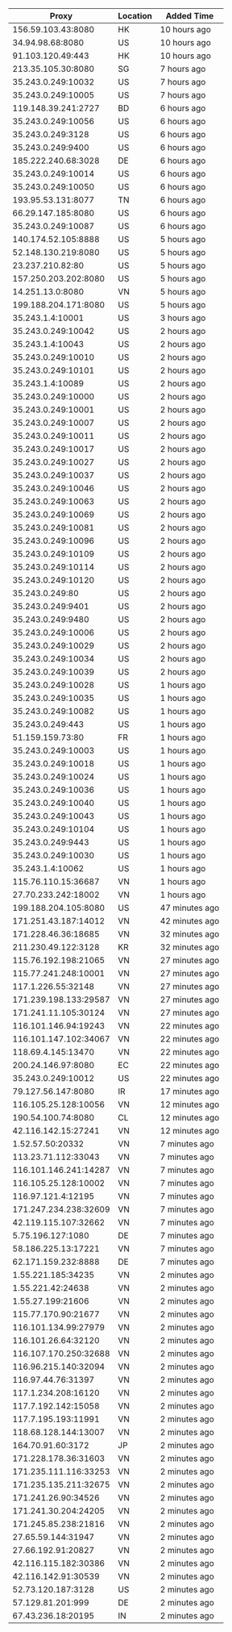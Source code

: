 | Proxy | Location | Added Time |
|---------|----------|------------|
| 156.59.103.43:8080 | HK | 10 hours ago |
| 34.94.98.68:8080 | US | 10 hours ago |
| 91.103.120.49:443 | HK | 10 hours ago |
| 213.35.105.30:8080 | SG | 7 hours ago |
| 35.243.0.249:10032 | US | 7 hours ago |
| 35.243.0.249:10005 | US | 7 hours ago |
| 119.148.39.241:2727 | BD | 6 hours ago |
| 35.243.0.249:10056 | US | 6 hours ago |
| 35.243.0.249:3128 | US | 6 hours ago |
| 35.243.0.249:9400 | US | 6 hours ago |
| 185.222.240.68:3028 | DE | 6 hours ago |
| 35.243.0.249:10014 | US | 6 hours ago |
| 35.243.0.249:10050 | US | 6 hours ago |
| 193.95.53.131:8077 | TN | 6 hours ago |
| 66.29.147.185:8080 | US | 6 hours ago |
| 35.243.0.249:10087 | US | 6 hours ago |
| 140.174.52.105:8888 | US | 5 hours ago |
| 52.148.130.219:8080 | US | 5 hours ago |
| 23.237.210.82:80 | US | 5 hours ago |
| 157.250.203.202:8080 | US | 5 hours ago |
| 14.251.13.0:8080 | VN | 5 hours ago |
| 199.188.204.171:8080 | US | 5 hours ago |
| 35.243.1.4:10001 | US | 3 hours ago |
| 35.243.0.249:10042 | US | 2 hours ago |
| 35.243.1.4:10043 | US | 2 hours ago |
| 35.243.0.249:10010 | US | 2 hours ago |
| 35.243.0.249:10101 | US | 2 hours ago |
| 35.243.1.4:10089 | US | 2 hours ago |
| 35.243.0.249:10000 | US | 2 hours ago |
| 35.243.0.249:10001 | US | 2 hours ago |
| 35.243.0.249:10007 | US | 2 hours ago |
| 35.243.0.249:10011 | US | 2 hours ago |
| 35.243.0.249:10017 | US | 2 hours ago |
| 35.243.0.249:10027 | US | 2 hours ago |
| 35.243.0.249:10037 | US | 2 hours ago |
| 35.243.0.249:10046 | US | 2 hours ago |
| 35.243.0.249:10063 | US | 2 hours ago |
| 35.243.0.249:10069 | US | 2 hours ago |
| 35.243.0.249:10081 | US | 2 hours ago |
| 35.243.0.249:10096 | US | 2 hours ago |
| 35.243.0.249:10109 | US | 2 hours ago |
| 35.243.0.249:10114 | US | 2 hours ago |
| 35.243.0.249:10120 | US | 2 hours ago |
| 35.243.0.249:80 | US | 2 hours ago |
| 35.243.0.249:9401 | US | 2 hours ago |
| 35.243.0.249:9480 | US | 2 hours ago |
| 35.243.0.249:10006 | US | 2 hours ago |
| 35.243.0.249:10029 | US | 2 hours ago |
| 35.243.0.249:10034 | US | 2 hours ago |
| 35.243.0.249:10039 | US | 2 hours ago |
| 35.243.0.249:10028 | US | 1 hours ago |
| 35.243.0.249:10035 | US | 1 hours ago |
| 35.243.0.249:10082 | US | 1 hours ago |
| 35.243.0.249:443 | US | 1 hours ago |
| 51.159.159.73:80 | FR | 1 hours ago |
| 35.243.0.249:10003 | US | 1 hours ago |
| 35.243.0.249:10018 | US | 1 hours ago |
| 35.243.0.249:10024 | US | 1 hours ago |
| 35.243.0.249:10036 | US | 1 hours ago |
| 35.243.0.249:10040 | US | 1 hours ago |
| 35.243.0.249:10043 | US | 1 hours ago |
| 35.243.0.249:10104 | US | 1 hours ago |
| 35.243.0.249:9443 | US | 1 hours ago |
| 35.243.0.249:10030 | US | 1 hours ago |
| 35.243.1.4:10062 | US | 1 hours ago |
| 115.76.110.15:36687 | VN | 1 hours ago |
| 27.70.233.242:18002 | VN | 1 hours ago |
| 199.188.204.105:8080 | US | 47 minutes ago |
| 171.251.43.187:14012 | VN | 42 minutes ago |
| 171.228.46.36:18685 | VN | 32 minutes ago |
| 211.230.49.122:3128 | KR | 32 minutes ago |
| 115.76.192.198:21065 | VN | 27 minutes ago |
| 115.77.241.248:10001 | VN | 27 minutes ago |
| 117.1.226.55:32148 | VN | 27 minutes ago |
| 171.239.198.133:29587 | VN | 27 minutes ago |
| 171.241.11.105:30124 | VN | 27 minutes ago |
| 116.101.146.94:19243 | VN | 22 minutes ago |
| 116.101.147.102:34067 | VN | 22 minutes ago |
| 118.69.4.145:13470 | VN | 22 minutes ago |
| 200.24.146.97:8080 | EC | 22 minutes ago |
| 35.243.0.249:10012 | US | 22 minutes ago |
| 79.127.56.147:8080 | IR | 17 minutes ago |
| 116.105.25.128:10056 | VN | 12 minutes ago |
| 190.54.100.74:8080 | CL | 12 minutes ago |
| 42.116.142.15:27241 | VN | 12 minutes ago |
| 1.52.57.50:20332 | VN | 7 minutes ago |
| 113.23.71.112:33043 | VN | 7 minutes ago |
| 116.101.146.241:14287 | VN | 7 minutes ago |
| 116.105.25.128:10002 | VN | 7 minutes ago |
| 116.97.121.4:12195 | VN | 7 minutes ago |
| 171.247.234.238:32609 | VN | 7 minutes ago |
| 42.119.115.107:32662 | VN | 7 minutes ago |
| 5.75.196.127:1080 | DE | 7 minutes ago |
| 58.186.225.13:17221 | VN | 7 minutes ago |
| 62.171.159.232:8888 | DE | 7 minutes ago |
| 1.55.221.185:34235 | VN | 2 minutes ago |
| 1.55.221.42:24638 | VN | 2 minutes ago |
| 1.55.27.199:21606 | VN | 2 minutes ago |
| 115.77.170.90:21677 | VN | 2 minutes ago |
| 116.101.134.99:27979 | VN | 2 minutes ago |
| 116.101.26.64:32120 | VN | 2 minutes ago |
| 116.107.170.250:32688 | VN | 2 minutes ago |
| 116.96.215.140:32094 | VN | 2 minutes ago |
| 116.97.44.76:31397 | VN | 2 minutes ago |
| 117.1.234.208:16120 | VN | 2 minutes ago |
| 117.7.192.142:15058 | VN | 2 minutes ago |
| 117.7.195.193:11991 | VN | 2 minutes ago |
| 118.68.128.144:13007 | VN | 2 minutes ago |
| 164.70.91.60:3172 | JP | 2 minutes ago |
| 171.228.178.36:31603 | VN | 2 minutes ago |
| 171.235.111.116:33253 | VN | 2 minutes ago |
| 171.235.135.211:32675 | VN | 2 minutes ago |
| 171.241.26.90:34526 | VN | 2 minutes ago |
| 171.241.30.204:24205 | VN | 2 minutes ago |
| 171.245.85.238:21816 | VN | 2 minutes ago |
| 27.65.59.144:31947 | VN | 2 minutes ago |
| 27.66.192.91:20827 | VN | 2 minutes ago |
| 42.116.115.182:30386 | VN | 2 minutes ago |
| 42.116.142.91:30539 | VN | 2 minutes ago |
| 52.73.120.187:3128 | US | 2 minutes ago |
| 57.129.81.201:999 | DE | 2 minutes ago |
| 67.43.236.18:20195 | IN | 2 minutes ago |
